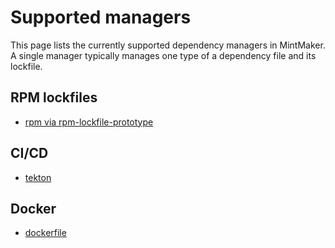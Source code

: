 # Supported managers

This page lists the currently supported dependency managers in MintMaker.
A single manager typically manages one type of a dependency file and its
lockfile.

## RPM lockfiles

- [rpm via rpm-lockfile-prototype](https://github.com/konflux-ci/rpm-lockfile-prototype)

## CI/CD

- [tekton](https://docs.renovatebot.com/modules/manager/tekton/)

## Docker

- [dockerfile](https://docs.renovatebot.com/modules/manager/dockerfile/)
